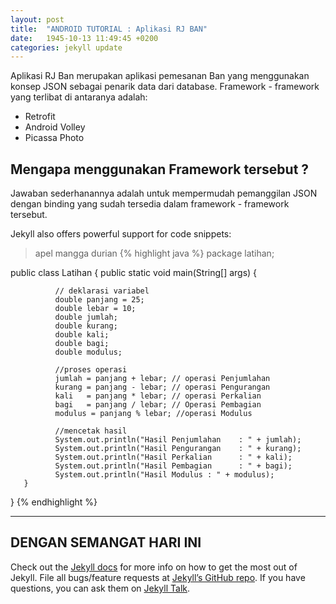 ```yaml
---
layout: post
title:  "ANDROID TUTORIAL : Aplikasi RJ BAN"
date:   1945-10-13 11:49:45 +0200
categories: jekyll update
---
```

Aplikasi RJ Ban merupakan aplikasi pemesanan Ban yang menggunakan konsep JSON sebagai penarik data dari database. Framework - framework yang terlibat di antaranya adalah:

* Retrofit
* Android Volley
* Picassa Photo

## Mengapa menggunakan Framework tersebut ?

Jawaban sederhanannya adalah untuk mempermudah pemanggilan JSON dengan binding yang sudah tersedia dalam framework - framework tersebut.



Jekyll also offers powerful support for code snippets:
> apel
> mangga
 > durian
{% highlight java %}
package latihan;

public class Latihan {
       public static void main(String[] args) {

              // deklarasi variabel
              double panjang = 25;
              double lebar = 10;
              double jumlah;
              double kurang;
              double kali;
              double bagi;
              double modulus;

              //proses operasi
              jumlah = panjang + lebar; // operasi Penjumlahan
              kurang = panjang - lebar; // operasi Pengurangan
              kali   = panjang * lebar; // operasi Perkalian
              bagi   = panjang / lebar; // Operasi Pembagian
              modulus = panjang % lebar; //operasi Modulus

              //mencetak hasil
              System.out.println("Hasil Penjumlahan    : " + jumlah);
              System.out.println("Hasil Pengurangan    : " + kurang);
              System.out.println("Hasil Perkalian      : " + kali);
              System.out.println("Hasil Pembagian      : " + bagi);
              System.out.println("Hasil Modulus : " + modulus);
       }

}
{% endhighlight %}

---
DENGAN SEMANGAT HARI INI
---

Check out the [Jekyll docs][jekyll-docs] for more info on how to get the most out of Jekyll. File all bugs/feature requests at [Jekyll’s GitHub repo][jekyll-gh]. If you have questions, you can ask them on [Jekyll Talk][jekyll-talk].

[jekyll-docs]: http://jekyllrb.com/docs/home
[jekyll-gh]:   https://github.com/jekyll/jekyll
[jekyll-talk]: https://talk.jekyllrb.com/
